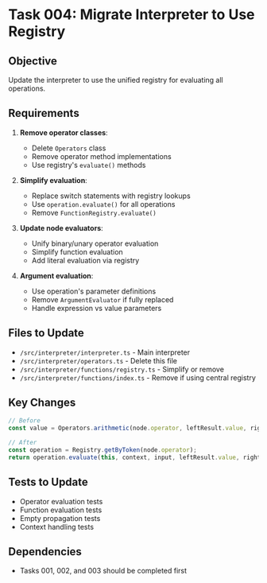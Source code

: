 # Task 004: Migrate Interpreter to Use Registry

## Objective
Update the interpreter to use the unified registry for evaluating all operations.

## Requirements

1. **Remove operator classes**:
   - Delete `Operators` class
   - Remove operator method implementations
   - Use registry's `evaluate()` methods

2. **Simplify evaluation**:
   - Replace switch statements with registry lookups
   - Use `operation.evaluate()` for all operations
   - Remove `FunctionRegistry.evaluate()`

3. **Update node evaluators**:
   - Unify binary/unary operator evaluation
   - Simplify function evaluation
   - Add literal evaluation via registry

4. **Argument evaluation**:
   - Use operation's parameter definitions
   - Remove `ArgumentEvaluator` if fully replaced
   - Handle expression vs value parameters

## Files to Update

- `/src/interpreter/interpreter.ts` - Main interpreter
- `/src/interpreter/operators.ts` - Delete this file
- `/src/interpreter/functions/registry.ts` - Simplify or remove
- `/src/interpreter/functions/index.ts` - Remove if using central registry

## Key Changes

```typescript
// Before
const value = Operators.arithmetic(node.operator, leftResult.value, rightResult.value);

// After
const operation = Registry.getByToken(node.operator);
return operation.evaluate(this, context, input, leftResult.value, rightResult.value);
```

## Tests to Update

- Operator evaluation tests
- Function evaluation tests
- Empty propagation tests
- Context handling tests

## Dependencies

- Tasks 001, 002, and 003 should be completed first
